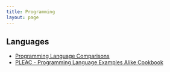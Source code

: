 ```yaml
---
title: Programming
layout: page
---
```


## Languages

* [Programming Language Comparisons](http://hyperpolyglot.org)
* [PLEAC - Programming Language Examples Alike Cookbook](http://pleac.sourceforge.net/)
